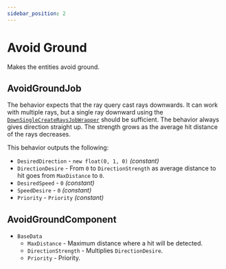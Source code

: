 ```yaml
---
sidebar_position: 2
---
```


# Avoid Ground

Makes the entities avoid ground.

## AvoidGroundJob

The behavior expects that the ray query cast rays downwards. It can work with multiple rays, but a single ray downward using the [`DownSingleCreateRaysJobWrapper`](/docs/documentation-defaults/queries/ray-queries/down-single-create-rays) should be sufficient. The behavior always gives direction straight up. The strength grows as the average hit distance of the rays decreases.

This behavior outputs the following: 
- `DesiredDirection` - `new float(0, 1, 0)` *(constant)*
- `DirectionDesire` - From `0` to `DirectionStrength` as average distance to hit goes from `MaxDistance` to `0`.
- `DesiredSpeed` - `0` *(constant)*
- `SpeedDesire` - `0` *(constant)*
- `Priority` -  `Priority` *(constant)*

## AvoidGroundComponent

- `BaseData`
    - `MaxDistance` - Maximum distance where a hit will be detected.
    - `DirectionStrength` - Multiplies `DirectionDesire`.
    - `Priority` - Priority.